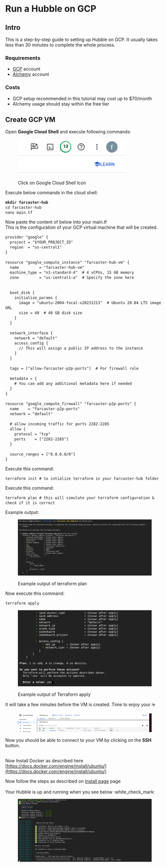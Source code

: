 # Run a Hubble on GCP

## Intro
This is a step-by-step guide to setting up Hubble on GCP. 
It usually takes less than 30 minutes to complete the whole process.

### Requirements
- [GCP](https://console.cloud.google.com/) account
- [Alchemy](https://www.alchemy.com/) account

### Costs
- GCP setup recommended in this tutorial may cost up to $70/month
- Alchemy usage should stay within the free tier


## Create GCP VM

Open **Google Cloud Shell** and execute following commands:

<figure><img src="../assets/images/google_cloud_shell.png" alt=""><figcaption><p>Click on Google Cloud Shell Icon</p></figcaption></figure>

Execute below commands in the cloud shell:

<pre><code><strong>mkdir farcaster-hub
</strong>cd farcaster-hub
nano main.tf
</code></pre>

Now paste the content of below into your main.tf \
This is the configuration of your GCP virtual machine that will be created.

```
provider "google" {
  project = "$YOUR_PROJECT_ID"
  region  = "us-central1"
}

resource "google_compute_instance" "farcaster-hub-vm" {
  name         = "farcaster-hub-vm"
  machine_type = "n1-standard-4"  # 4 vCPUs, 15 GB memory
  zone         = "us-central1-a"  # Specify the zone here


  boot_disk {
    initialize_params {
      image = "ubuntu-2004-focal-v20231213"  # Ubuntu 20.04 LTS image URL
      size = 40  # 40 GB disk size
    }
  }

  network_interface {
    network = "default"
    access_config {
      // This will assign a public IP address to the instance
    }
  }

  tags = ["allow-farcaster-p2p-ports"]  # For firewall rule

  metadata = {
    # You can add any additional metadata here if needed
  }
}

resource "google_compute_firewall" "farcaster-p2p-ports" {
  name    = "farcaster-p2p-ports"
  network = "default"
  
  # allow incoming traffic for ports 2282-2285
  allow {
    protocol = "tcp"
    ports    = ["2282-2285"]
  }

  source_ranges = ["0.0.0.0/0"]
}
```

Execute this command:

```
terraform init # to intialize terraform in your farcaster-hub folder
```

Execute this command:

```
terraform plan # this will simulate your terraform configuration & check if it is correct
```

Example output:

<figure><img src="../assets/images/gcp_terraform_plan.png" alt=""><figcaption><p>Example output of terraform plan</p></figcaption></figure>

Now execute this command:

```bash
terraform apply
```

<figure><img src="../assets/images/gcp_terraform_apply.png" alt=""><figcaption><p>Example output of Terraform apply</p></figcaption></figure>

It will take a few minutes before the VM is created. Time to enjoy your :coffee:

<figure><img src="../assets/images/gcp_vm_overview.png" alt=""><figcaption></figcaption></figure>

Now you should be able to connect to your VM by clicking on the **SSH** button.

\
Now Install Docker as described here [https://docs.docker.com/engine/install/ubuntu/](https://docs.docker.com/engine/install/ubuntu/)


Now follow the steps as described on [Install page](../intro/install.md) page \
\
Your Hubble is up and running when you see below :white\_check\_mark:

<figure><img src="../assets/images/gcp_hubble_running.png" alt=""><figcaption></figcaption></figure>
